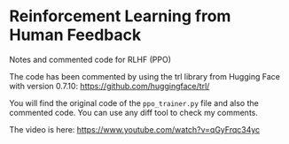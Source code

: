 # Reinforcement Learning from Human Feedback
Notes and commented code for RLHF (PPO)

The code has been commented by using the trl library from Hugging Face with version 0.7.10: https://github.com/huggingface/trl/

You will find the original code of the `ppo_trainer.py` file and also the commented code. You can use any diff tool to check my comments.

The video is here: https://www.youtube.com/watch?v=qGyFrqc34yc


